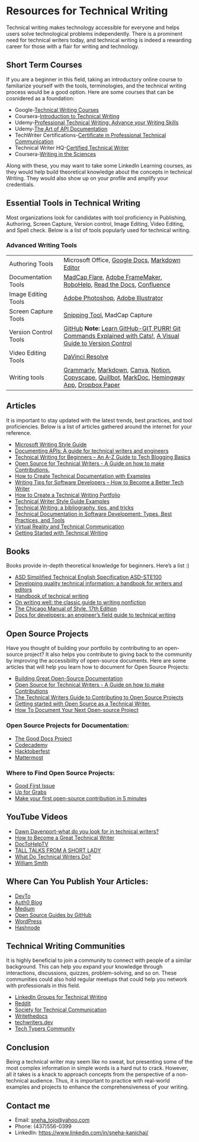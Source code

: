 # Resources for Technical Writing
Technical writing makes technology accessible for everyone and helps users solve technological problems independently. There is a prominent need for technical writers today, and technical writing is indeed a rewarding career for those with a flair for writing and technology.
## Short Term Courses
If you are a beginner in this field, taking an introductory online course to familiarize yourself with the tools, terminologies, and the technical writing process would be a good option. Here are some courses that can be cosnidered as a foundation:
- Google-[Technical Writing Courses](https://developers.google.com/tech-writing?ref=everythingtechnicalwriting.com)
- Coursera-[Introduction to Technical Writing](https://www.coursera.org/learn/technical-writing-introduction)
- Udemy-[Professional Technical Writing: Advance your Writing Skills](https://www.udemy.com/course/technical-writing-and-editing/)
- Udemy-[The Art of API Documentation](https://www.udemy.com/course/the-art-of-api-documentation/)
- TechWriter Certifications-[Certificate in Professional Technical Communication](https://www.techwriter-certification.com/certificate-in-professional-technical-co)
- Technical Writer HQ-[Certified Technical Writer](https://technicalwriterhq.com/technical-writing-certification/)
- Coursera-[Writing in the Sciences](https://www.coursera.org/learn/sciwrite)

Along with these, you may want to take some LinkedIn Learning courses, as they would help build theoretical knowledge about the concepts in technical Writing. They would also show up on your profile and amplify your credentials.
## Essential Tools in Technical Writing
Most organizations look for candidates with tool proficiency in Publishing, Authoring, Screen Capture, Version control, Image Editing, Video Editing, and Spell check. Below is a list of tools popularly used for technical writing.
### Advanced Writing Tools
|                                        |                                               |
|----------------------------------------|-----------------------------------------------|
| Authoring Tools                        | Microsoft Office, [Google Docs](https://docs.google.com/document/u/0/), [Markdown Editor](https://pandao.github.io/editor.md/en.html)|
| Documentation Tools                    | [MadCap Flare](https://www.madcapsoftware.com/services/free-training/introductory-training-course/recorded/watch-now/), [Adobe FrameMaker](https://www.adobe.com/products/framemaker.html?sdid=SEMNEWNAFMBR&ef_id=Cj0KCQiA_9u5BhCUARIsABbMSPsjgA4amJ1u8ufVmqVTFxSBdc4X0lGntl8wPJKUs7V-Va2o_nM1cioaAo-XEALw_wcB:G:s&s_kwcid=AL!3085!3!702145517966!p!!g!!framemaker&gad_source=1&gclid=Cj0KCQiA_9u5BhCUARIsABbMSPsjgA4amJ1u8ufVmqVTFxSBdc4X0lGntl8wPJKUs7V-Va2o_nM1cioaAo-XEALw_wcB), [RoboHelp](https://www.adobe.com/products/robohelp.html?sdid=SEMNARHBRNEW&ef_id=Cj0KCQiA_9u5BhCUARIsABbMSPt77KAZTc5nQb7wlI58e5EsjLyMCndaZxj7TqWi9ZdlPk9Q4CqTW5YaAvTREALw_wcB:G:s&s_kwcid=AL!3085!3!702084475171!p!!g!!adobe%20robohelp%20training&gad_source=1&gclid=Cj0KCQiA_9u5BhCUARIsABbMSPt77KAZTc5nQb7wlI58e5EsjLyMCndaZxj7TqWi9ZdlPk9Q4CqTW5YaAvTREALw_wcB), [Read the Docs](https://about.readthedocs.com/?ref=readthedocs.org), [Confluence](https://www.atlassian.com/software/confluence)|
| Image Editing Tools                    | [Adobe Photoshop](https://www.adobe.com/products/photoshop.html#modal-hash), [Adobe Illustrator](https://www.adobe.com/ca/products/illustrator.html)|
| Screen Capture Tools                   | [Snipping Tool](https://apps.microsoft.com/detail/9mz95kl8mr0l?hl=en-US&gl=US), MadCap Capture|
| Version Control Tools                  | [GitHub](https://github.com/) **Note:** [Learn GitHub-GIT PURR! Git Commands Explained with Cats!](https://girliemac.com/blog/2017/12/26/git-purr/), [A Visual Guide to Version Control](https://betterexplained.com/articles/a-visual-guide-to-version-control/)|
| Video Editing Tools                    | [DaVinci Resolve](https://www.blackmagicdesign.com/ca/products/davinciresolve)|
| Writing tools                          | [Grammarly](https://app.grammarly.com/), [Markdown](https://daringfireball.net/projects/markdown/), [Canva](https://www.canva.com/), [Notion](https://www.notion.com/), [Copyscape](https://www.copyscape.com/), [Quillbot](https://quillbot.com/), [MarkDoc](https://markdoc.dev/), [Hemingway App](https://hemingwayapp.com/), [Dropbox Paper](https://www.dropbox.com/paper/start?no_redirect=1)|
## Articles
It is important to stay updated with the latest trends, best practices, and tool proficiencies. Below is a list of articles gathered around the internet for your reference.
- [Microsoft Writing Style Guide](https://learn.microsoft.com/en-gb/style-guide/welcome/)
- [Documenting APIs: A guide for technical writers and engineers](https://idratherbewriting.com/learnapidoc/)
- [Technical Writing for Beginners – An A-Z Guide to Tech Blogging Basics](https://www.freecodecamp.org/news/technical-writing-for-beginners/)
- [Open Source for Technical Writers - A Guide on how to make Contributions.](https://medium.com/@techwritershub/open-source-for-technical-writers-a-guide-on-how-to-make-contributions-ab1bb1962fc1)
- [How to Create Technical Documentation with Examples](https://document360.com/blog/technical-documentation/)
- [Writing Tips for Software Developers – How to Become a Better Tech Writer](https://www.freecodecamp.org/news/writing-tips-software-developers/)
- [How to Create a Technical Writing Portfolio](https://www.everythingtechnicalwriting.com/technical-writing-portfolio/)
- [Technical Writer Style Guide Examples](https://technicalwriterhq.com/writing/technical-writing/technical-writer-style-guide/)
- [Technical Writing: a bibliography, tips, and tricks](https://pivic.blog/blog/technical-writing/)
- [Technical Documentation in Software Development: Types, Best Practices, and Tools](https://www.altexsoft.com/blog/technical-documentation-in-software-development-types-best-practices-and-tools/)
- [Virtual Reality and Technical Communication](https://clickhelp.com/clickhelp-technical-writing-blog/virtual-reality-and-technical-communication/)
- [Getting Started with Technical Writing](https://dillionmegida.com/p/getting-started-with-technical-writing/)
## Books
Books provide in-depth theoretical knowledge for beginners. Here’s a list :)
- [ASD Simplified Technical English Specification ASD-STE100](https://asd-ste100.org/)
- [Developing quality technical information: a handbook for writers and editors](https://books.google.ca/books/about/Developing_Quality_Technical_Information.html?id=OV_wAwAAQBAJ&redir_esc=y)
- [Handbook of technical writing](https://books.google.ca/books/about/The_Handbook_of_Technical_Writing.html?id=9hCMBgAAQBAJ&redir_esc=y)
- [On writing well: the classic guide to writing nonfiction](https://books.google.ca/books/about/On_Writing_Well.html?id=9yFPAAAACAAJ&redir_esc=y)
- [The Chicago Manual of Style, 17th Edition](https://www.bibliovault.org/BV.landing.epl?ISBN=9780226287058)
- [Docs for developers: an engineer’s field guide to technical writing](https://www.abebooks.com/9781484272169/Docs-Developers-Engineer%E2%80%99s-Field-Guide-1484272161/plp)
## Open Source Projects
Have you thought of building your portfolio by contributing to an open-source project? It also helps you contribute to giving back to the community by improving the accessibility of open-source documents.
Here are some articles that will help you learn how to document for Open Source Projects:
- [Building Great Open-Source Documentation](https://opensource.googleblog.com/2018/10/building-great-open-source-documentation.html)
- [Open Source for Technical Writers - A Guide on how to make Contributions](https://medium.com/@techwritershub/open-source-for-technical-writers-a-guide-on-how-to-make-contributions-ab1bb1962fc1)
- [The Technical Writers Guide to Contributing to Open Source Projects](https://edidiongasikpo.com/the-technical-writers-guide-to-contributing-to-open-source-projects)
- [Getting started with Open Source as a Technical Writer.](https://amara.hashnode.dev/getting-started-with-open-source-as-a-technical-writer)
- [How To Document Your Next Open-source Project](https://dev.to/uduakabaci/how-document-your-next-open-source-project-124i)
### Open Source Projects for Documentation:
- [The Good Docs Project](https://www.thegooddocsproject.dev/)
- [Codecademy](https://www.codecademy.com/resources/docs)
- [Hacktoberfest](https://hacktoberfest.com/)
- [Mattermost](https://mattermost.com/contribute/)
### Where to Find Open Source Projects:
- [Good First Issue](https://goodfirstissue.dev/)
- [Up for Grabs](https://up-for-grabs.net/#/)
- [Make your first open-source contribution in 5 minutes](https://firstcontributions.github.io/)
## YouTube Videos
- [Dawn Davenport-what do you look for in technical writers?](https://www.youtube.com/watch?v=tv1DhmUT-Fo)
- [How to Become a Great Technical Writer](https://www.youtube.com/watch?v=1w1QYR-n1js)
- [DocToHelpTV](https://www.youtube.com/user/DocToHelpTV/videos)
- [TALL TALKS FROM A SHORT LADY](https://www.youtube.com/playlist?list=PLQQXYjlu24Uje0aLsyiYntOx93b4gSB6d)
- [What Do Technical Writers Do?](https://www.youtube.com/watch?v=biocrCx5T_k&list=PLoynTxuTLXaDtAmzbqdsc7JZMWcIt3nnP)
- [William Smith](https://www.youtube.com/watch?v=amKDhaIlyOc)
## Where Can You Publish Your Articles:
- [DevTo](https://dev.to/)
- [Auth0 Blog](https://auth0.com/blog/)
- [Medium](https://medium.com/)
- [Open Source Guides by GitHub](https://github.com/github/opensource.guide)
- [WordPress](https://wordpress.com/)
- [Hashnode](https://hashnode.com/)
## Technical Writing Communities
It is highly beneficial to join a community to connect with people of a similar background. This can help you expand your knowledge through interactions, discussions, quizzes, problem-solving, and so on. These communities could also hold regular meetups that could help you network with professionals in this field.
- [LinkedIn Groups for Technical Writing](https://www.linkedin.com/groups/118370/)
- [Reddit](https://www.reddit.com/r/technicalwriting/)
- [Society for Technical Communication](https://www.stc.org/)
- [Writethedocs](https://www.writethedocs.org/)
- [techwriters.dev](https://techwriters.dev/)
- [Tech Typers Community](https://discord.com/invite/NSEUgT8y)
## Conclusion
Being a technical writer may seem like no sweat, but presenting some of the most complex information in simple words is a hard nut to crack.
However, all it takes is a knack to approach concepts from the perspective of a non-technical audience. Thus, it is important to practice with real-world examples and projects to enhance the comprehensiveness of your writing.
## Contact me
- Email: sneha_tojo@yahoo.com
- Phone: (437)556-0399
- LinkedIn: https://www.linkedin.com/in/sneha-kanichai/

